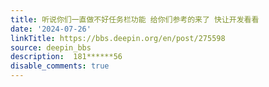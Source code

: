 ```yaml
---
title: 听说你们一直做不好任务栏功能 给你们参考的来了 快让开发看看
date: '2024-07-26'
linkTitle: https://bbs.deepin.org/en/post/275598
source: deepin_bbs
description:  181******56 
disable_comments: true
---
```


